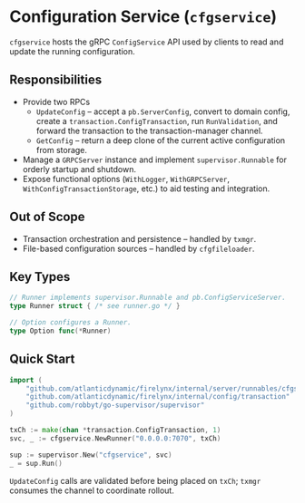 # Configuration Service (`cfgservice`)

`cfgservice` hosts the gRPC `ConfigService` API used by clients to read and update the running configuration.

## Responsibilities

* Provide two RPCs
  * `UpdateConfig` – accept a `pb.ServerConfig`, convert to domain config, create a `transaction.ConfigTransaction`, run `RunValidation`, and forward the transaction to the transaction-manager channel.
  * `GetConfig` – return a deep clone of the current active configuration from storage.
* Manage a `GRPCServer` instance and implement `supervisor.Runnable` for orderly startup and shutdown.
* Expose functional options (`WithLogger`, `WithGRPCServer`, `WithConfigTransactionStorage`, etc.) to aid testing and integration.

## Out of Scope

* Transaction orchestration and persistence – handled by `txmgr`.
* File-based configuration sources – handled by `cfgfileloader`.

## Key Types

```go
// Runner implements supervisor.Runnable and pb.ConfigServiceServer.
type Runner struct { /* see runner.go */ }

// Option configures a Runner.
type Option func(*Runner)
```

## Quick Start

```go
import (
    "github.com/atlanticdynamic/firelynx/internal/server/runnables/cfgservice"
    "github.com/atlanticdynamic/firelynx/internal/config/transaction"
    "github.com/robbyt/go-supervisor/supervisor"
)

txCh := make(chan *transaction.ConfigTransaction, 1)
svc, _ := cfgservice.NewRunner("0.0.0.0:7070", txCh)

sup := supervisor.New("cfgservice", svc)
_ = sup.Run()
```

`UpdateConfig` calls are validated before being placed on `txCh`; `txmgr` consumes the channel to coordinate rollout.